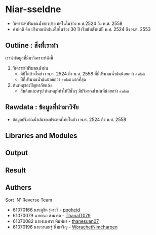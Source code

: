 # Niar-sseldne
- วิเคราะห์ปริมาณน้ำของประเทศในในช่วง พ.ศ.2524 ถึง พ.ศ. 2558 
- ค่าปกติ คือ ปริมาณน้ำฝนเฉี่ยในช่วง 30 ปี เริ่มนับตั้งเเต่ปี พ.ศ. 2524 ถึง พ.ศ. 2553
## Outline : สิ่งที่เราทำ
เรานำข้อมูลที่มีมาวิเคราะห์ดังนี้ 
  1. วิเคราะห์ปริมาณน้ำฝน
     - มีปีใดบ้างในช่วง พ.ศ. 2524 ถึง พ.ศ. 2558 ที่มีปริมาณน้ำฝนน้อยกว่า `ค่าปกติ`
     - ปีที่ปริมาณน้ำฝนน้อยกว่า `ค่าปกติ` มากที่สุด
  2. ต้นเหตุของปัญหาภัยเเล้ง
     - สืบค้นเเละสรุป ต้นเหตุที่ทำให้ปีนั้นๆ มีปริมาณน้ำฝนที่น้อยกว่า `ค่าปกติ`

## Rawdata : ข้อมูลที่นำมาวิจัย
 - ข้อมูลปริมาณน้ำฝนของประเทศไทยในช่วง พ.ศ. 2524 ถึง พ.ศ. 2558


## Libraries and Modules

## Output

## Result

## Authers
Sort 'N' Reverse Team
- 61070166    นายภูชิต รุ่งระวิ     - [poohcid](https://github.com/poohcid)
- 61070079    นายธนา สามารถ         - [ThanaIT079](https://github.com/ThanaIT079)
- 61070082    นายธเนศวร พิมพ์พา     - [thanesuan07](https://github.com/thanesuan07)
- 61070196    นายวรเชษฐ์ นิ่มเจริญ  - [WorachetNimcharoen](https://github.com/WorachetNimcharoen)
